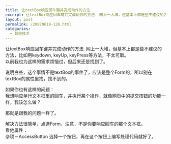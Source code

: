 ```yaml
---
title: 让textBox响应回车键并完成动作的方法
excerpt: 让textBox响应回车键并完成动作的方法. 网上一大堆，但基本上都是些不建议的方法，比如用keydown, keyUp, keyPress等方法，不太可取。
layout: post
permalink: /20070619-126.html
categories:
  - 其他技术
---
```

让textBox响应回车键并完成动作的方法. 网上一大堆，但基本上都是些不建议的方法，比如用keydown, keyUp, keyPress等方法，不太可取。  
以前我也为这样的需求烦恼过，但后来还是找到了。

说明白些，这个事情不是textBox的事件了，应该是整个Form的，所以别在textBox的属性里找，找不到的。

如果你也有这样的问题：  
我想响应单行文本框里的回车，并执行某个操作，就像网页中的提交按钮的功能一样，我该怎么做？

那就是跟我的问题一样了。

解决方法很简单，点选Form，注意，不是你要响应回车的那个文本框。  
看他属性：  
杂项－AccessButton 选择一个按钮，再在这个按钮上编写处理代码就好了。